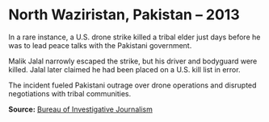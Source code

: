 # North Waziristan, Pakistan – 2013

In a rare instance, a U.S. drone strike killed a tribal elder just days before he was to lead peace talks with the Pakistani government.

Malik Jalal narrowly escaped the strike, but his driver and bodyguard were killed. Jalal later claimed he had been placed on a U.S. kill list in error.

The incident fueled Pakistani outrage over drone operations and disrupted negotiations with tribal communities.

**Source:** [Bureau of Investigative Journalism](https://www.thebureauinvestigates.com/stories/2016-04-21/the-man-on-the-drone-programs-hit-list)